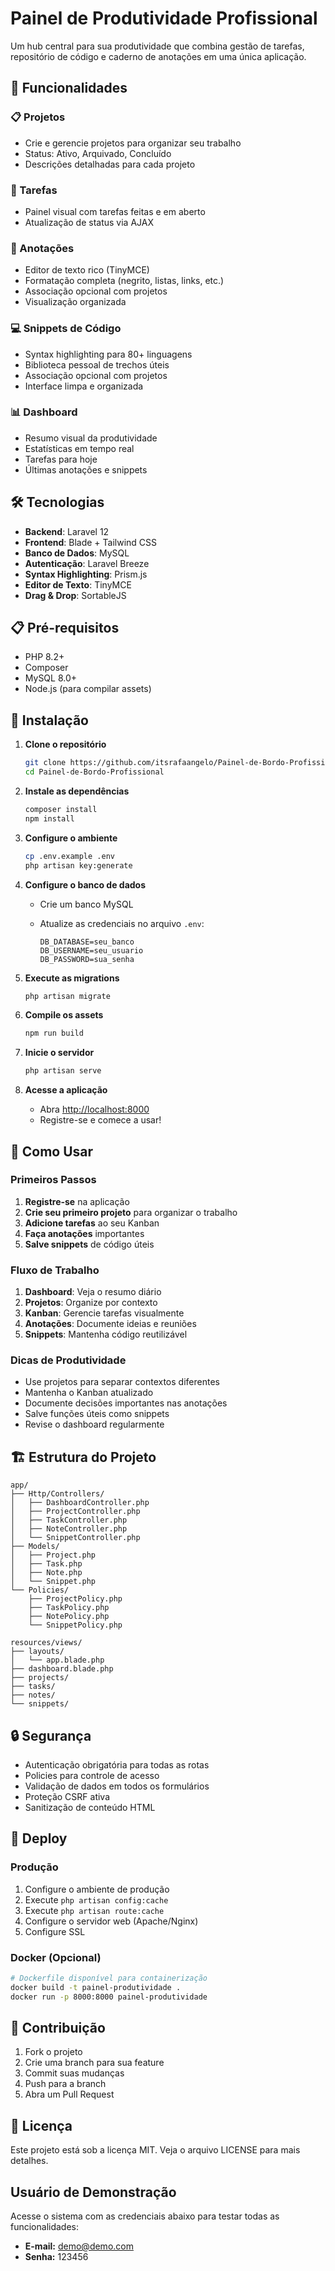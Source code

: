 # Painel de Produtividade Profissional

Um hub central para sua produtividade que combina gestão de tarefas, repositório de código e caderno de anotações em uma única aplicação.

## 🚀 Funcionalidades

### 📋 Projetos

-   Crie e gerencie projetos para organizar seu trabalho
-   Status: Ativo, Arquivado, Concluído
-   Descrições detalhadas para cada projeto

### 📝 Tarefas

-   Painel visual com tarefas feitas e em aberto
-   Atualização de status via AJAX

### 📖 Anotações

-   Editor de texto rico (TinyMCE)
-   Formatação completa (negrito, listas, links, etc.)
-   Associação opcional com projetos
-   Visualização organizada

### 💻 Snippets de Código

-   Syntax highlighting para 80+ linguagens
-   Biblioteca pessoal de trechos úteis
-   Associação opcional com projetos
-   Interface limpa e organizada

### 📊 Dashboard

-   Resumo visual da produtividade
-   Estatísticas em tempo real
-   Tarefas para hoje
-   Últimas anotações e snippets

## 🛠️ Tecnologias

-   **Backend**: Laravel 12
-   **Frontend**: Blade + Tailwind CSS
-   **Banco de Dados**: MySQL
-   **Autenticação**: Laravel Breeze
-   **Syntax Highlighting**: Prism.js
-   **Editor de Texto**: TinyMCE
-   **Drag & Drop**: SortableJS

## 📋 Pré-requisitos

-   PHP 8.2+
-   Composer
-   MySQL 8.0+
-   Node.js (para compilar assets)

## 🔧 Instalação

1. **Clone o repositório**

    ```bash
    git clone https://github.com/itsrafaangelo/Painel-de-Bordo-Profissional.git
    cd Painel-de-Bordo-Profissional
    ```

2. **Instale as dependências**

    ```bash
    composer install
    npm install
    ```

3. **Configure o ambiente**

    ```bash
    cp .env.example .env
    php artisan key:generate
    ```

4. **Configure o banco de dados**

    - Crie um banco MySQL
    - Atualize as credenciais no arquivo `.env`:

        ```env
        DB_DATABASE=seu_banco
        DB_USERNAME=seu_usuario
        DB_PASSWORD=sua_senha
        ```

5. **Execute as migrations**

    ```bash
    php artisan migrate
    ```

6. **Compile os assets**

    ```bash
    npm run build
    ```

7. **Inicie o servidor**

    ```bash
    php artisan serve
    ```

8. **Acesse a aplicação**
    - Abra <http://localhost:8000>
    - Registre-se e comece a usar!

## 🎯 Como Usar

### Primeiros Passos

1. **Registre-se** na aplicação
2. **Crie seu primeiro projeto** para organizar o trabalho
3. **Adicione tarefas** ao seu Kanban
4. **Faça anotações** importantes
5. **Salve snippets** de código úteis

### Fluxo de Trabalho

1. **Dashboard**: Veja o resumo diário
2. **Projetos**: Organize por contexto
3. **Kanban**: Gerencie tarefas visualmente
4. **Anotações**: Documente ideias e reuniões
5. **Snippets**: Mantenha código reutilizável

### Dicas de Produtividade

-   Use projetos para separar contextos diferentes
-   Mantenha o Kanban atualizado
-   Documente decisões importantes nas anotações
-   Salve funções úteis como snippets
-   Revise o dashboard regularmente

## 🏗️ Estrutura do Projeto

```
app/
├── Http/Controllers/
│   ├── DashboardController.php
│   ├── ProjectController.php
│   ├── TaskController.php
│   ├── NoteController.php
│   └── SnippetController.php
├── Models/
│   ├── Project.php
│   ├── Task.php
│   ├── Note.php
│   └── Snippet.php
└── Policies/
    ├── ProjectPolicy.php
    ├── TaskPolicy.php
    ├── NotePolicy.php
    └── SnippetPolicy.php

resources/views/
├── layouts/
│   └── app.blade.php
├── dashboard.blade.php
├── projects/
├── tasks/
├── notes/
└── snippets/
```

## 🔒 Segurança

-   Autenticação obrigatória para todas as rotas
-   Policies para controle de acesso
-   Validação de dados em todos os formulários
-   Proteção CSRF ativa
-   Sanitização de conteúdo HTML

## 🚀 Deploy

### Produção

1. Configure o ambiente de produção
2. Execute `php artisan config:cache`
3. Execute `php artisan route:cache`
4. Configure o servidor web (Apache/Nginx)
5. Configure SSL

### Docker (Opcional)

```bash
# Dockerfile disponível para containerização
docker build -t painel-produtividade .
docker run -p 8000:8000 painel-produtividade
```

## 🤝 Contribuição

1. Fork o projeto
2. Crie uma branch para sua feature
3. Commit suas mudanças
4. Push para a branch
5. Abra um Pull Request

## 📝 Licença

Este projeto está sob a licença MIT. Veja o arquivo LICENSE para mais detalhes.

## Usuário de Demonstração

Acesse o sistema com as credenciais abaixo para testar todas as funcionalidades:

-   **E-mail:** <demo@demo.com>
-   **Senha:** 123456
